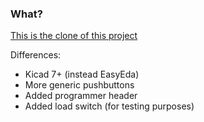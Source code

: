 ### What?

[This is the clone of this project](https://github.com/wagiminator/CH32X035-USB-PD-Tester)

Differences:
- Kicad 7+ (instead EasyEda)
- More generic pushbuttons
- Added programmer header
- Added load switch (for testing purposes)
